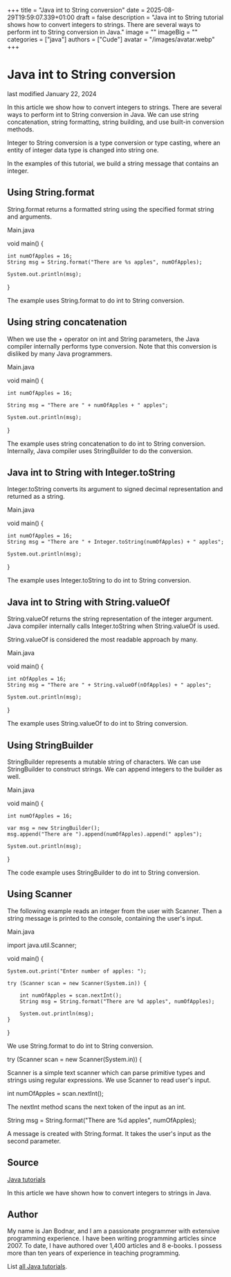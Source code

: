 +++
title = "Java int to String conversion"
date = 2025-08-29T19:59:07.339+01:00
draft = false
description = "Java int to String tutorial shows how to convert integers to strings. There are several ways to perform int to String conversion in Java."
image = ""
imageBig = ""
categories = ["java"]
authors = ["Cude"]
avatar = "/images/avatar.webp"
+++

# Java int to String conversion

last modified January 22, 2024

 

In this article we show how to convert integers to strings. There are several
ways to perform int to String conversion in Java. We can use string
concatenation, string formatting, string building, and use built-in conversion
methods.

Integer to String conversion is a type conversion or type casting,
where an entity of integer data type is changed into string one.

In the examples of this tutorial, we build a string message that contains an
integer.

## Using String.format

String.format returns a formatted string using the specified
format string and arguments.

Main.java
  

void main() {

    int numOfApples = 16;
    String msg = String.format("There are %s apples", numOfApples);

    System.out.println(msg);
}

The example uses String.format to do int to String conversion.

## Using string concatenation

When we use the + operator on int and String parameters, the Java
compiler internally performs type conversion. Note that this conversion is
disliked by many Java programmers.

Main.java
  

void main() {

    int numOfApples = 16;

    String msg = "There are " + numOfApples + " apples";

    System.out.println(msg);
}

The example uses string concatenation to do int to String conversion.
Internally, Java compiler uses StringBuilder to do the conversion.

## Java int to String with Integer.toString

Integer.toString converts its argument to signed decimal
representation and returned as a string.

Main.java
  

void main() {

    int numOfApples = 16;
    String msg = "There are " + Integer.toString(numOfApples) + " apples";

    System.out.println(msg);
}

The example uses Integer.toString to do int to String conversion.

## Java int to String with String.valueOf

String.valueOf returns the string representation of the integer
argument. Java compiler internally calls Integer.toString when
String.valueOf is used.

String.valueOf is considered the most readable approach by many.

Main.java
  

void main() {

    int nOfApples = 16;
    String msg = "There are " + String.valueOf(nOfApples) + " apples";

    System.out.println(msg);
}

The example uses String.valueOf to do int to String conversion.

## Using StringBuilder

StringBuilder represents a mutable string of characters. We can use
StringBuilder to construct strings. We can append integers to the
builder as well.

Main.java
  

void main() {

    int numOfApples = 16;

    var msg = new StringBuilder();
    msg.append("There are ").append(numOfApples).append(" apples");

    System.out.println(msg);
}

The code example uses StringBuilder to do int to String conversion.

## Using Scanner

The following example reads an integer from the user with Scanner.
Then a string message is printed to the console, containing the user's input.

Main.java
  

import java.util.Scanner;

void main() {

    System.out.print("Enter number of apples: ");

    try (Scanner scan = new Scanner(System.in)) {

        int numOfApples = scan.nextInt();
        String msg = String.format("There are %d apples", numOfApples);

        System.out.println(msg);
    }
}

We use String.format to do int to String conversion.

try (Scanner scan = new Scanner(System.in)) {

Scanner is a simple text scanner which can parse primitive types
and strings using regular expressions. We use Scanner
to read user's input.

int numOfApples = scan.nextInt();

The nextInt method scans the next token of the input as an int.

String msg = String.format("There are %d apples", numOfApples);

A message is created with String.format. It takes the user's input
as the second parameter.

## Source

[Java tutorials](https://docs.oracle.com/javase/tutorial/)

In this article we have shown how to convert integers to strings in Java.

## Author

My name is Jan Bodnar, and I am a passionate programmer with extensive
programming experience. I have been writing programming articles since 2007.
To date, I have authored over 1,400 articles and 8 e-books. I possess more
than ten years of experience in teaching programming.

List [all Java tutorials](/java/).